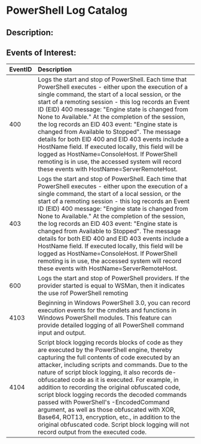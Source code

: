 # PowerShell Log Catalog


## Description:


## Events of Interest:

| EventID | Description | 
| :------ | :---------- |
| 400 | Logs the start and stop of PowerShell. Each time that PowerShell executes - either upon the execution of a single command, the start of a local session, or the start of a remoting session - this log records an Event ID (EID) 400 message: "Engine state is changed from None to Available." At the completion of the session, the log records an EID 403 event: "Engine state is changed from Available to Stopped". The message details for both EID 400 and EID 403 events include a HostName field. If executed locally, this field will be logged as HostName=ConsoleHost. If PowerShell remoting is in use, the accessed system will record these events with HostName=ServerRemoteHost. |
| 403 | Logs the start and stop of PowerShell. Each time that PowerShell executes - either upon the execution of a single command, the start of a local session, or the start of a remoting session - this log records an Event ID (EID) 400 message: "Engine state is changed from None to Available." At the completion of the session, the log records an EID 403 event: "Engine state is changed from Available to Stopped". The message details for both EID 400 and EID 403 events include a HostName field. If executed locally, this field will be logged as HostName=ConsoleHost. If PowerShell remoting is in use, the accessed system will record these events with HostName=ServerRemoteHost. | 
| 600 | Logs the start and stop of PowerShell providers. If the provider started is equal to WSMan, then it indicates the use rof PowerShell remoting |
| 4103 | Beginning in Windows PowerShell 3.0, you can record execution events for the cmdlets and functions in Windows PowerShell modules. This feature can provide detailed logging of all PowerShell command input and output. |
| 4104 | Script block logging records blocks of code as they are executed by the PowerShell engine, thereby capturing the full contents of code executed by an attacker, including scripts and commands. Due to the nature of script block logging, it also records de-obfuscated code as it is executed. For example, in addition to recording the original obfuscated code, script block logging records the decoded commands passed with PowerShell's -EncodedCommand argument, as well as those obfuscated with XOR, Base64, ROT13, encryption, etc., in addition to the original obfuscated code. Script block logging will not record output from the executed code. |

